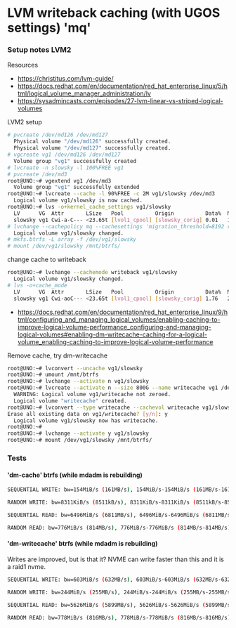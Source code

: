 # LVM writeback caching (with UGOS settings) 'mq'

### Setup notes LVM2

Resources
- https://christitus.com/lvm-guide/
- https://docs.redhat.com/en/documentation/red_hat_enterprise_linux/5/html/logical_volume_manager_administration/lv
- https://sysadmincasts.com/episodes/27-lvm-linear-vs-striped-logical-volumes 

LVM2 setup
```bash
# pvcreate /dev/md126 /dev/md127
  Physical volume "/dev/md126" successfully created.
  Physical volume "/dev/md127" successfully created.
# vgcreate vg1 /dev/md126 /dev/md127
  Volume group "vg1" successfully created
# lvcreate -n slowsky -l 100%FREE vg1
# pvcreate /dev/md3
root@UNO:~# vgextend vg1 /dev/md3
  Volume group "vg1" successfully extended
root@UNO:~# lvcreate --cache -l 90%FREE -c 2M vg1/slowsky /dev/md3
  Logical volume vg1/slowsky is now cached.
root@UNO:~# lvs -o+kernel_cache_settings vg1/slowsky
  LV      VG  Attr       LSize   Pool          Origin          Data%  Meta%  Move Log Cpy%Sync Convert KCacheSettings
  slowsky vg1 Cwi-a-C--- <23.65t [lvol1_cpool] [slowsky_corig] 0.01   14.19           0.00             migration_threshold=32768
# lvchange --cachepolicy mq --cachesettings 'migration_threshold=8192 random_threshold=0 sequential_threshold=0 discard_promote_adjustment=0 read_promote_adjustment=0 write_promote_adjustment=0' vg1/slowsky
  Logical volume vg1/slowsky changed.
# mkfs.btrfs -L array -f /dev/vg1/slowsky
# mount /dev/vg1/slowsky /mnt/btrfs/
```

change cache to writeback
```bash
root@UNO:~# lvchange --cachemode writeback vg1/slowsky
  Logical volume vg1/slowsky changed.
# lvs -o+cache_mode
  LV      VG  Attr       LSize   Pool          Origin          Data%  Meta%  Move Log Cpy%Sync Convert CacheMode
  slowsky vg1 Cwi-aoC--- <23.65t [lvol1_cpool] [slowsky_corig] 1.76   21.16           4.94             writeback
```
- https://docs.redhat.com/en/documentation/red_hat_enterprise_linux/9/html/configuring_and_managing_logical_volumes/enabling-caching-to-improve-logical-volume-performance_configuring-and-managing-logical-volumes#enabling-dm-writecache-caching-for-a-logical-volume_enabling-caching-to-improve-logical-volume-performance

Remove cache, try dm-writecache
```bash
root@UNO:~# lvconvert --uncache vg1/slowsky
root@UNO:~# umount /mnt/btrfs
root@UNO:~# lvchange --activate n vg1/slowsky
root@UNO:~# lvcreate --activate n --size 800G --name writecache vg1 /dev/md3
  WARNING: Logical volume vg1/writecache not zeroed.
  Logical volume "writecache" created.
root@UNO:~# lvconvert --type writecache --cachevol writecache vg1/slowsky
Erase all existing data on vg1/writecache? [y/n]: y
  Logical volume vg1/slowsky now has writecache.
root@UNO:~#
root@UNO:~# lvchange --activate y vg1/slowsky
root@UNO:~# mount /dev/vg1/slowsky /mnt/btrfs/
```

### Tests

#### 'dm-cache' btrfs (while mdadm is rebuilding)

```bash
SEQUENTIAL WRITE: bw=154MiB/s (161MB/s), 154MiB/s-154MiB/s (161MB/s-161MB/s), io=10.6GiB (11.4GB), run=70834-70834msec

RANDOM WRITE: bw=8311KiB/s (8511kB/s), 8311KiB/s-8311KiB/s (8511kB/s-8511kB/s), io=489MiB (513MB), run=60237-60237msec

SEQUENTIAL READ: bw=6496MiB/s (6811MB/s), 6496MiB/s-6496MiB/s (6811MB/s-6811MB/s), io=381GiB (409GB), run=60056-60056msec

RANDOM READ: bw=776MiB/s (814MB/s), 776MiB/s-776MiB/s (814MB/s-814MB/s), io=45.5GiB (48.8GB), run=60001-60001msec
```

#### 'dm-writecache' btrfs (while mdadm is rebuilding)

Writes are improved, but is that it? NVME can write faster than this and it is a raid1 nvme.

```bash
SEQUENTIAL WRITE: bw=603MiB/s (632MB/s), 603MiB/s-603MiB/s (632MB/s-632MB/s), io=35.4GiB (38.1GB), run=60202-60202msec

RANDOM WRITE: bw=244MiB/s (255MB/s), 244MiB/s-244MiB/s (255MB/s-255MB/s), io=14.3GiB (15.3GB), run=60004-60004msec

SEQUENTIAL READ: bw=5626MiB/s (5899MB/s), 5626MiB/s-5626MiB/s (5899MB/s-5899MB/s), io=330GiB (354GB), run=60003-60003msec

RANDOM READ: bw=778MiB/s (816MB/s), 778MiB/s-778MiB/s (816MB/s-816MB/s), io=45.6GiB (48.9GB), run=60001-60001msec
```